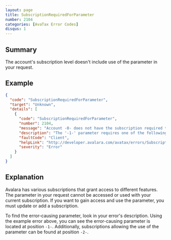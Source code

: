 ```yaml
---
layout: page
title: SubscriptionRequiredForParameter
number: 2104
categories: [AvaTax Error Codes]
disqus: 1
---
```


## Summary

The account's subscription level doesn't include use of the parameter in your request.

## Example

```json
{
  "code": "SubscriptionRequiredForParameter",
  "target": "Unknown",
  "details": [
    {
      "code": "SubscriptionRequiredForParameter",
      "number": 2104,
      "message": "Account -0- does not have the subscription required to use the parameter.",
      "description": "The '-1-' parameter requires one of the following subscriptions: -2-.",
      "faultCode": "Client",
      "helpLink": "http://developer.avalara.com/avatax/errors/SubscriptionRequiredForParameter",
      "severity": "Error"
    }
  ]
}
```

## Explanation

Avalara has various subscriptions that grant access to different features. The parameter in your request cannot be accessed or used with your current subscription. If you want to gain access and use the parameter, you must update or add a subscription. 

To find the error-causing parameter, look in your error's description. Using the example error above, you can see the error-causing parameter is located at position `-1-`. Additionally, subscriptions allowing the use of the parameter can be found at position `-2-`.
